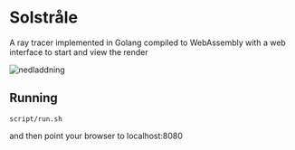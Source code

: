 # Solstråle
A ray tracer implemented in Golang compiled to WebAssembly with a web interface to start and view the render

![nedladdning](https://user-images.githubusercontent.com/3603911/149395485-11a3f262-907e-4e86-84df-fb01150f66d2.png)

## Running

```
script/run.sh
```

and then point your browser to localhost:8080
